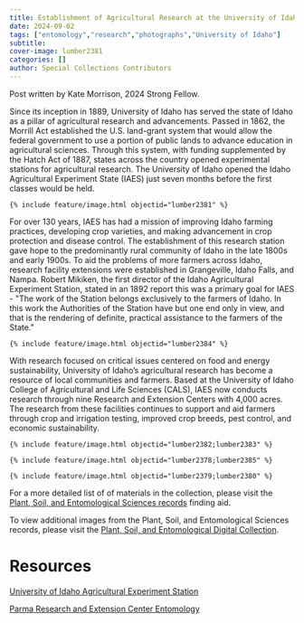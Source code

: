 ```yaml
---
title: Establishment of Agricultural Research at the University of Idaho
date: 2024-09-02
tags: ["entomology","research","photographs","University of Idaho"]
subtitle: 
cover-image: lumber2381 
categories: []
author: Special Collections Contributors
---
```

Post written by Kate Morrison, 2024 Strong Fellow.

Since its inception in 1889, University of Idaho has served the state of Idaho as a pillar of agricultural research and advancements. Passed in 1862, the Morrill Act established the U.S. land-grant system that would allow the federal government to use a portion of public lands to advance education in agricultural sciences. Through this system, with funding supplemented by the Hatch Act of 1887, states across the country opened experimental stations for agricultural research. The University of Idaho opened the Idaho Agricultural Experiment State (IAES) just seven months before the first classes would be held. 

    {% include feature/image.html objectid="lumber2381" %}

For over 130 years, IAES has had a mission of improving Idaho farming practices, developing crop varieties, and making advancement in crop protection and disease control. The establishment of this research station gave hope to the predominantly rural community of Idaho in the late 1800s and early 1900s. To aid the problems of more farmers across Idaho, research facility extensions were established in Grangeville, Idaho Falls, and Nampa. Robert Mikiken, the first director of the Idaho Agricultural Experiment Station, stated in an 1892 report this was a primary goal for IAES - "The work of the Station belongs exclusively to the farmers of Idaho. In this work the Authorities of the Station have but one end only in view, and that is the rendering of definite, practical assistance to the farmers of the State."

    {% include feature/image.html objectid="lumber2384" %}

With research focused on critical issues centered on food and energy sustainability, University of Idaho’s agricultural research has become a resource of local communities and farmers. Based at the University of Idaho College of Agricultural and Life Sciences (CALS), IAES now conducts research through nine Research and Extension Centers with 4,000 acres. The research from these facilities continues to support and aid farmers through crop and irrigation testing, improved crop breeds, pest control, and economic sustainability.  

    {% include feature/image.html objectid="lumber2382;lumber2383" %}

    {% include feature/image.html objectid="lumber2378;lumber2385" %}

    {% include feature/image.html objectid="lumber2379;lumber2380" %}

For a more detailed list of of materials in the collection, please visit the [Plant, Soil, and Entomological Sciences records](https://archiveswest.orbiscascade.org/ark:80444/xv489597) finding aid. 

To view additional images from the Plant, Soil, and Entomological Sciences records, please visit the [Plant, Soil, and Entomological Digital Collection](https://www.lib.uidaho.edu/digital/pses/).

# Resources

[University of Idaho Agricultural Experiment Station](https://www.uidaho.edu/cals/idaho-agricultural-experiment-station)

[Parma Research and Extension Center Entomology](https://www.uidaho.edu/cals/parma-research-and-extension-center/entomology)